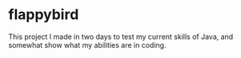 # flappybird
This project I made in two days to test my current skills of Java, and somewhat show what my abilities are in coding.
